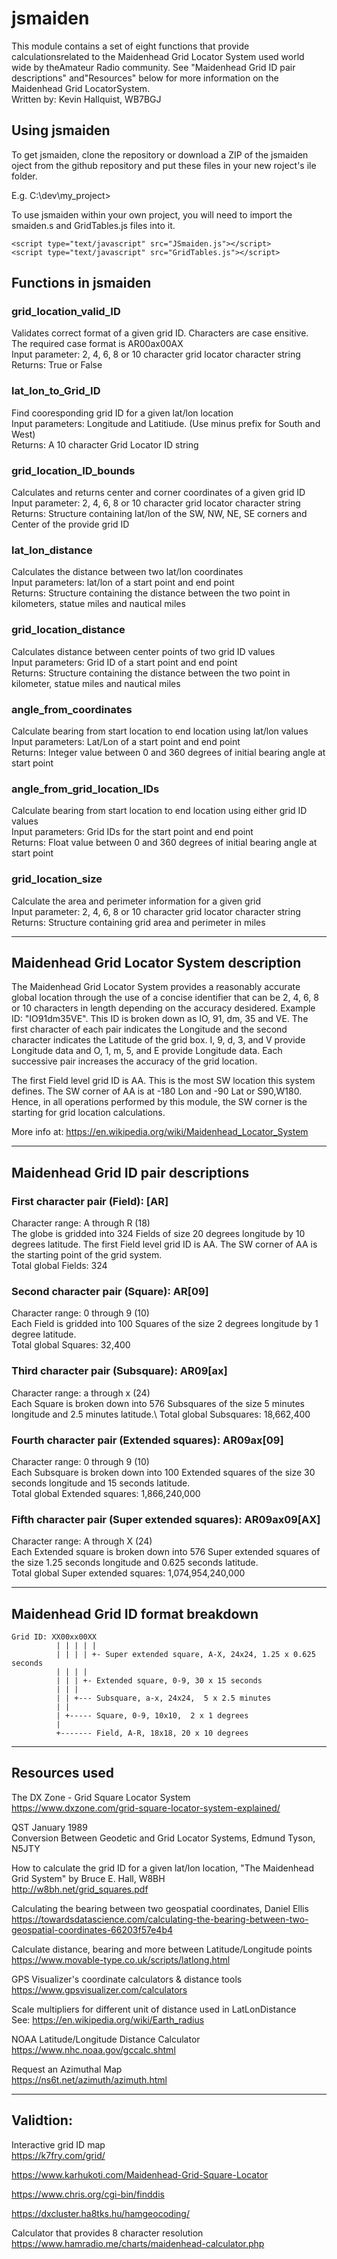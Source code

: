 # jsmaiden #

This module contains a set of eight functions that provide calculationsrelated to the Maidenhead Grid Locator System used world wide by theAmateur Radio community. See "Maidenhead Grid ID pair descriptions" and"Resources" below for more information on the Maidenhead Grid LocatorSystem.\
Written by: Kevin Hallquist, WB7BGJ

## Using jsmaiden
To get jsmaiden, clone the repository or download a ZIP of the jsmaiden oject from the github repository and put these files in your new roject's ile folder.

E.g. C:\dev\my_project>

To use jsmaiden within your own project, you will need to import the smaiden.s and GridTables.js files into it.

    <script type="text/javascript" src="JSmaiden.js"></script>
    <script type="text/javascript" src="GridTables.js"></script>

## Functions in jsmaiden

### grid_location_valid_ID
Validates correct format of a given grid ID. Characters are case ensitive. The required case format is AR00ax00AX\
Input parameter: 2, 4, 6, 8 or 10 character grid locator character string\
Returns: True or False

### lat_lon_to_Grid_ID
Find cooresponding grid ID for a given lat/lon location\
Input parameters: Longitude and Latitiude. (Use minus prefix for South and West)\
Returns: A 10 character Grid Locator ID string

### grid_location_ID_bounds
Calculates and returns center and corner coordinates of a given grid ID\
Input parameter: 2, 4, 6, 8 or 10 character grid locator character string\
Returns: Structure containing lat/lon of the SW, NW, NE, SE corners and Center of the provide grid ID

### lat_lon_distance
Calculates the distance between two lat/lon coordinates\
Input parameters: lat/lon of a start point and end point\
Returns: Structure containing the distance between the two point in kilometers, statue miles and nautical miles

### grid_location_distance
Calculates distance between center points of two grid ID values\
Input parameters: Grid ID of a start point and end point\
Returns: Structure containing the distance between the two point in kilometer, statue miles and nautical miles

### angle_from_coordinates
Calculate bearing from start location to end location using lat/lon values\
Input parameters: Lat/Lon of a start point and end point\
Returns: Integer value between 0 and 360 degrees of initial bearing angle at start point

### angle_from_grid_location_IDs
Calculate bearing from start location to end location using either grid ID values\
Input parameters: Grid IDs for the start point and end point\
Returns: Float value between 0 and 360 degrees of initial bearing angle at start point

### grid_location_size
Calculate the area and perimeter information for a given grid\
Input parameter: 2, 4, 6, 8 or 10 character grid locator character string\
Returns: Structure containing grid area and perimeter in miles

---
## Maidenhead Grid Locator System description

The Maidenhead Grid Locator System provides a reasonably accurate global
location through the use of a concise identifier that can be
2, 4, 6, 8 or 10 characters in length depending on the accuracy desidered.
Example ID: "IO91dm35VE". This ID is broken down as IO, 91, dm, 35 and VE.
The first character of each pair indicates the Longitude and the second
character indicates the Latitude of the grid box. I, 9, d, 3,
and V provide Longitude data and O, 1, m, 5, and E provide Longitude data.
Each successive pair increases the accuracy of the grid location.  

The first Field level grid ID is AA. This is the most SW location this system
defines. The SW corner of AA is at -180 Lon and -90 Lat or S90,W180. Hence, in
all operations performed by this module, the SW corner is the starting for grid
location calculations.

More info at: https://en.wikipedia.org/wiki/Maidenhead_Locator_System

---
## Maidenhead Grid ID pair descriptions

### First character pair (Field): [AR]
Character range: A through R (18)\
The globe is gridded into 324 Fields of size 20 degrees longitude by 10
degrees latitude. The first Field level grid ID is AA. The SW corner of
AA is the starting point of the grid system.\
Total global Fields: 324

### Second character pair (Square): AR[09]
Character range: 0 through 9 (10)\
Each Field is gridded into 100 Squares of the size 2 degrees longitude
by 1 degree latitude.\
Total global Squares: 32,400

### Third character pair (Subsquare): AR09[ax]
Character range: a through x (24)\
Each Square is broken down into 576 Subsquares of
the size 5 minutes longitude and 2.5 minutes latitude.\ 
Total global Subsquares: 18,662,400

### Fourth character pair (Extended squares): AR09ax[09]
Character range: 0 through 9 (10)\
Each Subsquare is broken down into 100 Extended squares of
the size 30 seconds longitude and 15 seconds latitude.\
Total global Extended squares: 1,866,240,000

### Fifth character pair (Super extended squares): AR09ax09[AX]
Character range: A through X (24)\
Each Extended square is broken down into 576 Super extended squares of
the size 1.25 seconds longitude and 0.625 seconds latitude.\
Total global Super extended squares: 1,074,954,240,000

---
## Maidenhead Grid ID format breakdown
```
Grid ID: XX00xx00XX
          | | | | |
          | | | | +- Super extended square, A-X, 24x24, 1.25 x 0.625 seconds
          | | | |
          | | | +- Extended square, 0-9, 30 x 15 seconds
          | | |
          | | +--- Subsquare, a-x, 24x24,  5 x 2.5 minutes
          | |
          | +----- Square, 0-9, 10x10,  2 x 1 degrees
          |
          +------- Field, A-R, 18x18, 20 x 10 degrees
```

---
## Resources used
The DX Zone - Grid Square Locator System\
https://www.dxzone.com/grid-square-locator-system-explained/

QST January 1989\
Conversion Between Geodetic and Grid Locator Systems, Edmund Tyson, N5JTY

How to calculate the grid ID for a given lat/lon location, "The Maidenhead Grid System" by Bruce E. Hall, W8BH\
http://w8bh.net/grid_squares.pdf

Calculating the bearing between two geospatial coordinates, Daniel Ellis\
https://towardsdatascience.com/calculating-the-bearing-between-two-geospatial-coordinates-66203f57e4b4

Calculate distance, bearing and more between Latitude/Longitude points\
https://www.movable-type.co.uk/scripts/latlong.html

GPS Visualizer's coordinate calculators & distance tools\
https://www.gpsvisualizer.com/calculators

Scale multipliers for different unit of distance used in LatLonDistance\
See: https://en.wikipedia.org/wiki/Earth_radius

NOAA Latitude/Longitude Distance Calculator\
https://www.nhc.noaa.gov/gccalc.shtml

Request an Azimuthal Map\
https://ns6t.net/azimuth/azimuth.html

---
## Validtion:
Interactive grid ID map\
https://k7fry.com/grid/ 

https://www.karhukoti.com/Maidenhead-Grid-Square-Locator

https://www.chris.org/cgi-bin/finddis

https://dxcluster.ha8tks.hu/hamgeocoding/

Calculator that provides 8 character resolution\
https://www.hamradio.me/charts/maidenhead-calculator.php